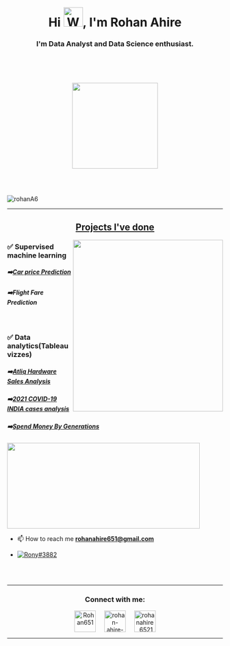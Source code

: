 <h1 align="center">Hi <img src="https://raw.githubusercontent.com/nixin72/nixin72/master/wave.gif" 
         alt="Waving hand animated gif"
         height="45"
         width="45" />, I'm Rohan Ahire</h1>
         
<h3 align="center">
I'm Data Analyst and  Data Science enthusiast.
</h3>
<br>
<br>
<br>
<p align = "center">
<img height="200" src= "https://user-images.githubusercontent.com/75326769/140635015-05e66ade-9f00-4ff6-aa22-99a249614d36.png"/> 
</p>
<br>
<br>
<p align="left"> <img src="https://komarev.com/ghpvc/?username=rohanA6&label=Profile%20views&color=0e75b6&style=flat" alt="rohanA6" /> </p>

<a align= "center" href="https://github.com/rohanA6">
<hr>
 
<h2> Projects I've done </h2>
         
<img align="right" height="400" width="350" src="https://user-images.githubusercontent.com/75326769/140636019-d11c1bc0-6b26-4878-acd5-5f698ef4e8a6.png" /> </a>

<h3>✅ Supervised machine learning</h3>
<h5>➡️<a href="https://carprice-predictionapp.herokuapp.com/">Car price Prediction</a> </h5>
<h5>➡️Flight Fare Prediction </h5>
<br>
         
         
<h3>✅ Data analytics(Tableau vizzes)</h3>
<h5>➡️<a href="https://public.tableau.com/views/AtliqHardwareSalesAnalysis/AtliqHarware?:language=en-US&:display_count=n&:origin=viz_share_link">Atliq Hardware Sales Analysis</a></h5>
<h5>➡️<a href="https://public.tableau.com/views/2021COVID-19INDIAcasesanalysis/Dashboard1?:language=en-US&:display_count=n&:origin=viz_share_link">2021 COVID-19 INDIA cases analysis</a></h5>
<h5>➡️<a href="https://public.tableau.com/views/SpendMoneyByGenerations/MonrySpantByGeneration?:language=en-US&:display_count=n&:origin=viz_share_link">Spend Money By Generations</a></h5>

</p>
<img height="200px" width="450" src="https://github-readme-stats.vercel.app/api?username=rohanA6&count_private=true&theme=radical&show_icons=true" />

- 📫 How to reach me <a href="mailto:rohanhire651@gmail.com"> **rohanahire651@gmail.com** </a> 
- <p align="left"> <a href="Rony#3882" target="blank"><img src="https://img.shields.io/badge/%3CServer%3E-%237289DA.svg?style=for-the-badge&logo=discord&logoColor=white"   alt="Rony#3882" /></a> </p>
<br><br>
<hr>

<h3 align="center">Connect with me:</h3>
<p align="center">
<a href="https://twitter.com/Rohan651" target="blank"><img align="center" src="https://img.icons8.com/cute-clipart/64/000000/twitter.png" alt="Rohan651" height="50" width="50" /></a> &nbsp;&nbsp;&nbsp;
<a href="https://www.linkedin.com/in/rohan-ahire-652001/" target="blank"><img align="center" src="https://img.icons8.com/cute-clipart/64/000000/linkedin.png" alt="rohan-ahire-652001" height="50" width="50" /></a>&nbsp;&nbsp;&nbsp;&nbsp;
<a href="https://instagram.com/rohanahire_6521" target="blank"><img align="center" src="https://img.icons8.com/cute-clipart/64/000000/instagram-new.png" alt="rohanahire_6521" height="50" width="50" /></a>
</p>


<hr>


